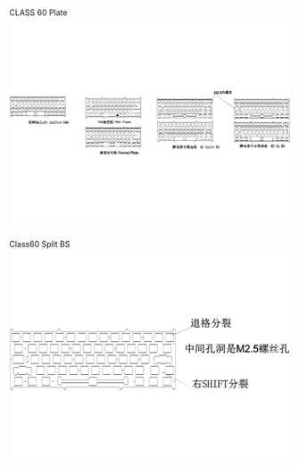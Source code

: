 <br/>CLASS 60 Plate<br/>![image](./CLASS%2060%20Plate.png)<br/>
<br/>Class60 Split BS <br/>![image](./Class60%20Split%20BS%20.png)<br/>
